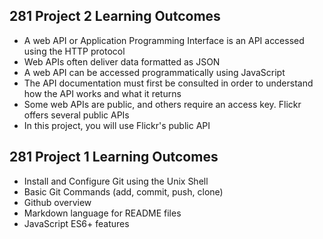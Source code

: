 ## 281 Project 2 Learning Outcomes

- A web API or Application Programming Interface is an API accessed using the HTTP protocol
- Web APIs often deliver data formatted as JSON
- A web API can be accessed programmatically using JavaScript
- The API documentation must first be consulted in order to understand how the API works and what it returns
- Some web APIs are public, and others require an access key. Flickr offers several public APIs
- In this project, you will use Flickr's public API

## 281 Project 1 Learning Outcomes

- Install and Configure Git using the Unix Shell
- Basic Git Commands (add, commit, push, clone)
- Github overview
- Markdown language for README files
- JavaScript ES6+ features
